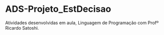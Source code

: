 # ADS-Projeto_EstDecisao
Atividades desenvolvidas em aula, Linguagem de Programação com Profº Ricardo Satoshi.
